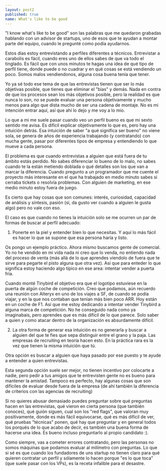 ```yaml
---
layout: post2
published: true
name: What's like to be good
---
```


"I know what's like to be good" son las palabras que me quedaron grabadas hablando con un advisor de startups, uno de esos que te ayudan a montar parte del equipo, cuando le pregunté como podía ayudarnos.

Estos días estoy entrevistando a perfiles diferentes a técnicos. Entrevistar a carabolis es fácil, cuando eres uno de ellos sabes de que va todo el tinglado. Es fácil que con unos minutos te hagas una idea de qué tipo de perfil tiene, donde puede o no cuadrar y en qué cosas se está vendiendo un poco. Somos malos vendiendonos, alguna cosa buena tenía que tener.

Yo ya sé todo ese tema de que las entrevistas tienen que ser lo más objetivas posible, que tienes que eliminar el "bias" y demás. Nada en contra de que los procesos sean los más objetivos posible, pero la realidad es que nunca lo son, no se puede evaluar una persona objetivamente y mucho menos para algo que dista mucho de ser una cadena de montaje. No es mi intención entrar aquí, así que ahí lo dejo y me voy a lo mio.

Lo que a mi me suele pasar cuando veo un perfil bueno es que mi sexto sentido me avisa. Es difícil explicar objetivamente lo que es, pero hay una intuición detrás. Esa intuición de saber "a qué significa ser bueno" no viene sola, se genera de años de experiencia trabajando (y contratando) con mucha gente, pasar por diferentes tipos de empresa y entendiendo lo que mueve a cada persona.

El problema es que cuando entrevistas a alguien que está fuera de tu ámbito estás perdido. No sabes diferenciar lo bueno de lo malo, no sabes cuando te la están metiendo doblada o qué detalles son los que van a marcar la diferencia. Cuando pregunto a un programador que me cuente el proyecto más interesante en el que ha trabajado en medio minuto sabes si cerraba tickets o resolvía problemas. Con alguien de marketing, en ese medio minuto estoy fuera de juego.

Es cierto que hay cosas que son comunes: interés, curiosidad, capacidad de análisis y síntesis, pasión (sí, da gusto ver cuando a alguien le gusta algo) pero no vale con eso.

El caso es que cuando no tienes la intuición solo se me ocurren un par de formas de buscar al perfil adecuado:

1) Ponerte en la piel y entender bien lo que necesitas. Y aquí lo más fácil es hacer lo que se supone que esa persona haría y listo.

Os pongo un ejemplo práctico. Ahora mismo buscamos gente de comercial. Yo no he vendido en mi vida nada ni creo que lo venda, no entiendo nada del proceso de venta (más allá de lo que aprendes viendolo de fuera que te sirve para pegarte el pisto alguna que otra vez). Así que para enteder lo que significa estoy haciendo algo típico en ese area: intentar vender a puerta fria. 

Cuando monté Tinybird el objetivo era que el logotipo estuviese en la puerta de algún coche de competición. Creo que podamos, aún recuerdo una reunión con Alteryx en uno de los viajes a SF, de cuando se podía viajar, y en la que nos contaban que tenían más bien poco ARR. Hoy están en un coche de F1. Así que me estoy dedicando a intentar vender Tinybird a alguna marca de competición. No he conseguido nada como ya imaginabais, pero aprendes que es más difícil de lo que parece. Solo saber a quien y como atacar dentro de la organización es absurdamente difícil.

2) La otra forma de generar esa intuición es no generarla y buscar a alguien del que te fies que sepa distinguir entre el grano y la paja. Las empresas de recruiting en teoría hacen esto. En la práctica rara es la vez que tienen la misma intuición que tú.

Otra opción es buscar a alguien que haya pasado por ese puesto y te ayude a entender a quien entrevistas.

Esta segunda opción suele ser mejor, no tienen incentivo por colocarte a nadie, pero pedir a tus amigos que te entrevisten gente no es bueno para mantener la amistad. Tampoco es perfecto, hay algunas cosas que son difíciles de evaluar desde fuera de la empresa (de ahí también la diferencia de criterios con las agencias de recruiting)

Si no quieres abusar demasiado puedes preguntar sobre qué preguntas hacen en las entrevistas, qué vieron en cierta persona (que también conoces), qué guión siguen, cual son los "red flags", que valoran muy positivamente, donde es más fácil equivocarse, qué es más difícil de ver, qué pruebas "técnicas" ponen, qué hay que preguntar y en general todos los porqués de lo que acabo de decir, es también una buena forma de hacerse una idea. Es bueno incluso preguntarlo al propio candidato :).

Como siempre, vas a cometer errores contratando, pero las personas no somos máquinas que podamos evaluar al milímetro con preguntas. Lo que si sé es que cuando los fundadores de uns startup no tienen claro para qué quieren contratar un perfil y sólamente lo hacen porque "es lo que toca" (que suele pasar con los VPs), es la receta infalible para el desastre.








